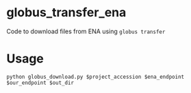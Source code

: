 # globus_transfer_ena
Code to download files from ENA using `globus transfer`

# Usage

```
python globus_download.py $project_accession $ena_endpoint $our_endpoint $out_dir
```
